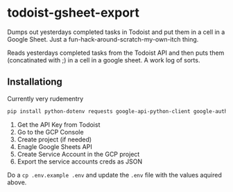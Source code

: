# todoist-gsheet-export
Dumps out yesterdays completed tasks in Todoist and put them in a cell in a Google Sheet. Just a fun-hack-around-scratch-my-own-itch thing.

Reads yesterdays completed tasks from the Todoist API and then puts them (concatinated with ;) in a cell in a google sheet. A work log of sorts.

## Installationg
Currently very rudementry

```sh
pip install python-dotenv requests google-api-python-client google-auth
```

1. Get the API Key from Todoist
2. Go to the GCP Console
3. Create project (if needed) 
4. Enagle Google Sheets API
5. Create Service Account in the GCP project
6. Export the service accounts creds as JSON

Do a `cp .env.example .env` and update the `.env` file with the values aquired above.